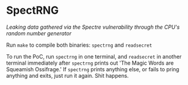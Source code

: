 # SpectRNG

*Leaking data gathered via the Spectre vulnerability through the CPU's random number generator*

Run `make` to compile both binaries: `spectrng` and `readsecret`

To run the PoC, run `spectrng` in one terminal, and `readsecret` in another terminal immediately after `spectrng` prints out 'The Magic Words are Squeamish Ossifrage.' If `spectrng` prints anything else, or fails to pring anything and exits, just run it again. Shit happens.
